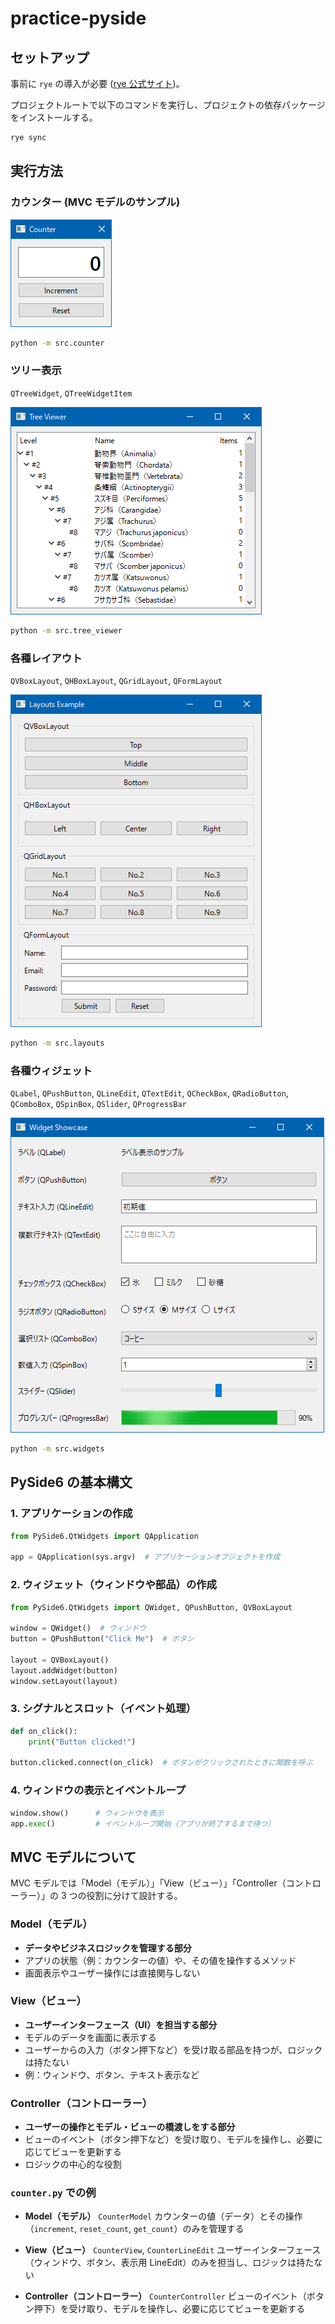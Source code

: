 # practice-pyside

## セットアップ

事前に `rye` の導入が必要 ([rye 公式サイト](https://rye.astral.sh))。

プロジェクトルートで以下のコマンドを実行し、プロジェクトの依存パッケージをインストールする。

```sh
rye sync
```

## 実行方法

### カウンター (MVC モデルのサンプル)

![](images/counter.png)

```sh
python -m src.counter
```

### ツリー表示

`QTreeWidget`, `QTreeWidgetItem`

![](images/tree_viewer.png)

```sh
python -m src.tree_viewer
```

### 各種レイアウト

`QVBoxLayout`, `QHBoxLayout`, `QGridLayout`, `QFormLayout`

![](images/layouts.png)

```sh
python -m src.layouts
```

### 各種ウィジェット

`QLabel`, `QPushButton`, `QLineEdit`, `QTextEdit`, `QCheckBox`, `QRadioButton`, `QComboBox`, `QSpinBox`, `QSlider`, `QProgressBar`

![](images/widgets.png)

```sh
python -m src.widgets
```

## PySide6 の基本構文

### 1. アプリケーションの作成

```python
from PySide6.QtWidgets import QApplication

app = QApplication(sys.argv)  # アプリケーションオブジェクトを作成
```

### 2. ウィジェット（ウィンドウや部品）の作成

```python
from PySide6.QtWidgets import QWidget, QPushButton, QVBoxLayout

window = QWidget()  # ウィンドウ
button = QPushButton("Click Me")  # ボタン

layout = QVBoxLayout()
layout.addWidget(button)
window.setLayout(layout)
```

### 3. シグナルとスロット（イベント処理）

```python
def on_click():
    print("Button clicked!")

button.clicked.connect(on_click)  # ボタンがクリックされたときに関数を呼ぶ
```

### 4. ウィンドウの表示とイベントループ

```python
window.show()      # ウィンドウを表示
app.exec()         # イベントループ開始（アプリが終了するまで待つ）
```

## MVC モデルについて

MVC モデルでは「Model（モデル）」「View（ビュー）」「Controller（コントローラー）」の 3 つの役割に分けて設計する。

### Model（モデル）

- **データやビジネスロジックを管理する部分**
- アプリの状態（例：カウンターの値）や、その値を操作するメソッド
- 画面表示やユーザー操作には直接関与しない

### View（ビュー）

- **ユーザーインターフェース（UI）を担当する部分**
- モデルのデータを画面に表示する
- ユーザーからの入力（ボタン押下など）を受け取る部品を持つが、ロジックは持たない
- 例：ウィンドウ、ボタン、テキスト表示など

### Controller（コントローラー）

- **ユーザーの操作とモデル・ビューの橋渡しをする部分**
- ビューのイベント（ボタン押下など）を受け取り、モデルを操作し、必要に応じてビューを更新する
- ロジックの中心的な役割

### `counter.py` での例

- **Model（モデル）**
  `CounterModel`
  カウンターの値（データ）とその操作（`increment`, `reset_count`, `get_count`）のみを管理する

- **View（ビュー）**
  `CounterView`, `CounterLineEdit`
  ユーザーインターフェース（ウィンドウ、ボタン、表示用 LineEdit）のみを担当し、ロジックは持たない

- **Controller（コントローラー）**
  `CounterController`
  ビューのイベント（ボタン押下）を受け取り、モデルを操作し、必要に応じてビューを更新する

